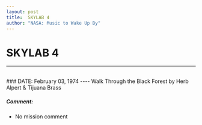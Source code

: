 ```yaml
---
layout: post
title:  SKYLAB 4
author: "NASA: Music to Wake Up By"
---
```


# SKYLAB 4
----
<br/>
### DATE: February 03, 1974
----
Walk Through the Black Forest by Herb Alpert & Tijuana Brass

##### Comment:
* No mission comment
